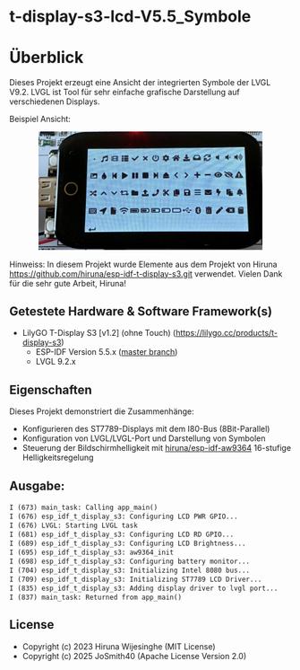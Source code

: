 # t-display-s3-lcd-V5.5_Symbole

# Überblick
Dieses Projekt erzeugt eine Ansicht der integrierten Symbole der LVGL V9.2. LVGL ist Tool für sehr einfache grafische Darstellung auf verschiedenen Displays.

Beispiel Ansicht:
<div align="center">
<img src="doc/LVGL_Symbole.jpg" alt="Darstellung Symbole" width="400"/>
</div>


Hinweiss: In diesem Projekt wurde Elemente aus dem Projekt von Hiruna https://github.com/hiruna/esp-idf-t-display-s3.git verwendet.
Vielen Dank für die sehr gute Arbeit, Hiruna!


## Getestete Hardware & Software Framework(s)
* LilyGO T-Display S3 [v1.2] (ohne Touch) (https://lilygo.cc/products/t-display-s3)
  * ESP-IDF Version 5.5.x ([master branch](https://github.com/espressif/esp-idf))
  * LVGL 9.2.x


## Eigenschaften

Dieses Projekt demonstriert die Zusammenhänge:

* Konfigurieren des ST7789-Displays mit dem I80-Bus (8Bit-Parallel)
* Konfiguration von LVGL/LVGL-Port und Darstellung von Symbolen
* Steuerung der Bildschirmhelligkeit mit [hiruna/esp-idf-aw9364](https://github.com/hiruna/esp-idf-aw9364.git)
  16-stufige Helligkeitsregelung


## Ausgabe:
```
I (673) main_task: Calling app_main()
I (676) esp_idf_t_display_s3: Configuring LCD PWR GPIO...
I (676) LVGL: Starting LVGL task
I (681) esp_idf_t_display_s3: Configuring LCD RD GPIO...
I (689) esp_idf_t_display_s3: Configuring LCD Brightness...
I (695) esp_idf_t_display_s3: aw9364_init
I (698) esp_idf_t_display_s3: Configuring battery monitor...
I (704) esp_idf_t_display_s3: Initializing Intel 8080 bus...
I (709) esp_idf_t_display_s3: Initializing ST7789 LCD Driver...
I (835) esp_idf_t_display_s3: Adding display driver to lvgl port...
I (837) main_task: Returned from app_main()
```


  ## License
  - Copyright (c) 2023 Hiruna Wijesinghe (MIT License)
  - Copyright (c) 2025 JoSmith40 (Apache License Version 2.0)
